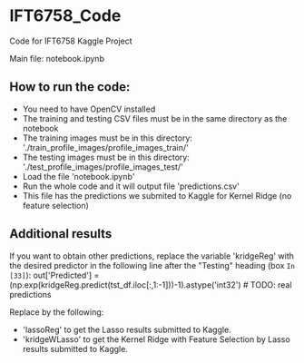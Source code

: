 # IFT6758_Code
Code for IFT6758 Kaggle Project

Main file:  notebook.ipynb

## How to run the code:
- You need to have OpenCV installed
- The training and testing CSV files must be in the same directory as the notebook
- The training images must be in this directory: './train_profile_images/profile_images_train/'
- The testing images must be in this directory: './test_profile_images/profile_images_test/'
- Load the file 'notebook.ipynb'
- Run the whole code and it will output file 'predictions.csv'
- This file has the predictions we submited to Kaggle for Kernel Ridge (no feature selection)


## Additional results

If you want to obtain other predictions, replace the variable 'kridgeReg' with the desired predictor in the following line after the "Testing" heading (box `In [33]`):
out['Predicted'] = (np.exp(kridgeReg.predict(tst_df.iloc[:,1:-1]))-1).astype('int32') # TODO: real predictions

Replace by the following:
- 'lassoReg' to get the Lasso results submitted to Kaggle.
- 'kridgeWLasso' to get the Kernel Ridge with Feature Selection by Lasso results submitted to Kaggle.
